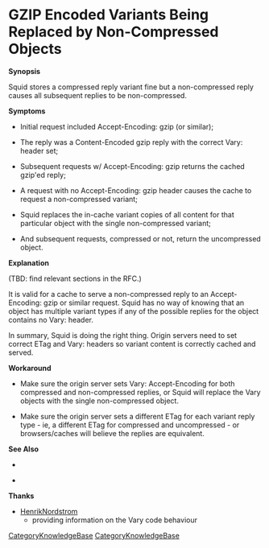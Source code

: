 # GZIP Encoded Variants Being Replaced by Non-Compressed Objects

**Synopsis**

Squid stores a compressed reply variant fine but a non-compressed reply
causes all subsequent replies to be non-compressed.

**Symptoms**

  - Initial request included Accept-Encoding: gzip (or similar);

  - The reply was a Content-Encoded gzip reply with the correct Vary:
    header set;

  - Subsequent requests w/ Accept-Encoding: gzip returns the cached
    gzip'ed reply;

  - A request with no Accept-Encoding: gzip header causes the cache to
    request a non-compressed variant;

  - Squid replaces the in-cache variant copies of all content for that
    particular object with the single non-compressed variant;

  - And subsequent requests, compressed or not, return the uncompressed
    object.

**Explanation**

(TBD: find relevant sections in the RFC.)

It is valid for a cache to serve a non-compressed reply to an
Accept-Encoding: gzip or similar request. Squid has no way of knowing
that an object has multiple variant types if any of the possible replies
for the object contains no Vary: header.

In summary, Squid is doing the right thing. Origin servers need to set
correct ETag and Vary: headers so variant content is correctly cached
and served.

**Workaround**

  - Make sure the origin server sets Vary: Accept-Encoding for both
    compressed and non-compressed replies, or Squid will replace the
    Vary objects with the single non-compressed object.

  - Make sure the origin server sets a different ETag for each variant
    reply type - ie, a different ETag for compressed and uncompressed -
    or browsers/caches will believe the replies are equivalent.

**See Also**

  - [](http://devel.squid-cache.org/vary/)

  - [](http://devel.squid-cache.org/etag/)

**Thanks**

  - [HenrikNordstrom](/HenrikNordstrom#)
    - providing information on the Vary code behaviour

[CategoryKnowledgeBase](/CategoryKnowledgeBase#)
[CategoryKnowledgeBase](/CategoryKnowledgeBase#)
